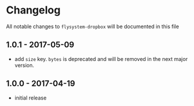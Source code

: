 # Changelog

All notable changes to `flysystem-dropbox` will be documented in this file

## 1.0.1 - 2017-05-09

- add `size` key. `bytes` is deprecated and will be removed in the next major version.


## 1.0.0 - 2017-04-19

- initial release

